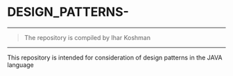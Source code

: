 # DESIGN_PATTERNS-
-------------------
> The repository is compiled by Ihar Koshman
***
This repository is intended for consideration of design patterns in the JAVA language

